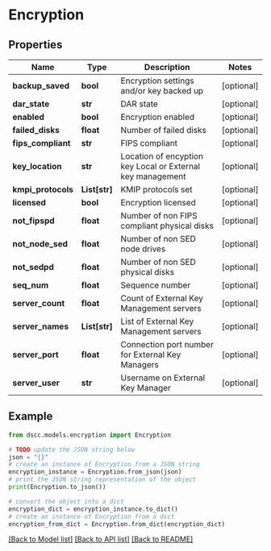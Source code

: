 # Encryption


## Properties

Name | Type | Description | Notes
------------ | ------------- | ------------- | -------------
**backup_saved** | **bool** | Encryption settings and/or key backed up | [optional] 
**dar_state** | **str** | DAR state | [optional] 
**enabled** | **bool** | Encryption enabled | [optional] 
**failed_disks** | **float** | Number of failed disks | [optional] 
**fips_compliant** | **str** | FIPS compliant | [optional] 
**key_location** | **str** | Location of encyption key Local or External key management | [optional] 
**kmpi_protocols** | **List[str]** | KMIP protocols set | [optional] 
**licensed** | **bool** | Encryption licensed | [optional] 
**not_fipspd** | **float** | Number of non FIPS compliant physical disks | [optional] 
**not_node_sed** | **float** | Number of non SED node drives | [optional] 
**not_sedpd** | **float** | Number of non SED physical disks | [optional] 
**seq_num** | **float** | Sequence number | [optional] 
**server_count** | **float** | Count of External Key Management servers | [optional] 
**server_names** | **List[str]** | List of External Key Management servers | [optional] 
**server_port** | **float** | Connection port number for External Key Managers | [optional] 
**server_user** | **str** | Username on External Key Manager | [optional] 

## Example

```python
from dscc.models.encryption import Encryption

# TODO update the JSON string below
json = "{}"
# create an instance of Encryption from a JSON string
encryption_instance = Encryption.from_json(json)
# print the JSON string representation of the object
print(Encryption.to_json())

# convert the object into a dict
encryption_dict = encryption_instance.to_dict()
# create an instance of Encryption from a dict
encryption_from_dict = Encryption.from_dict(encryption_dict)
```
[[Back to Model list]](../README.md#documentation-for-models) [[Back to API list]](../README.md#documentation-for-api-endpoints) [[Back to README]](../README.md)


